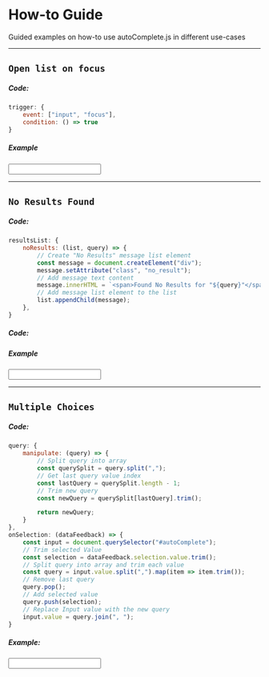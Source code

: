 # How-to Guide
Guided examples on how-to use autoComplete.js in different use-cases

***

## `Open list on focus`

<!-- panels:start -->
<!-- div:left-panel -->

##### Code:

```js
trigger: {
    event: ["input", "focus"],
    condition: () => true
}
```

<!-- div:right-panel -->

##### Example

<input type="text" dir="ltr" spellcheck=false autocorrect="off" autocomplete="off" autocapitalize="off" id="autoComplete_01">

<!-- panels:end -->

***

## `No Results Found`

<!-- panels:start -->
<!-- div:left-panel -->

##### Code:

```js
resultsList: {
    noResults: (list, query) => {
        // Create "No Results" message list element
        const message = document.createElement("div");
        message.setAttribute("class", "no_result");
        // Add message text content
        message.innerHTML = `<span>Found No Results for "${query}"</span>`;
        // Add message list element to the list
        list.appendChild(message);
    },
}
```

##### Code:


<!-- div:right-panel -->

##### Example

<input type="text" dir="ltr" spellcheck=false autocorrect="off" autocomplete="off" autocapitalize="off" id="autoComplete_02">

<!-- panels:end -->

***

## `Multiple Choices`

<!-- panels:start -->
<!-- div:left-panel -->
##### Code:

```js
query: {
    manipulate: (query) => {
        // Split query into array
        const querySplit = query.split(",");
        // Get last query value index
        const lastQuery = querySplit.length - 1;
        // Trim new query
        const newQuery = querySplit[lastQuery].trim();

        return newQuery;
    }
},
onSelection: (dataFeedback) => {
    const input = document.querySelector("#autoComplete");
    // Trim selected Value
    const selection = dataFeedback.selection.value.trim();
    // Split query into array and trim each value
    const query = input.value.split(",").map(item => item.trim());
    // Remove last query
    query.pop();
    // Add selected value
    query.push(selection);
    // Replace Input value with the new query
    input.value = query.join(", ");
}
```

<!-- div:right-panel -->

##### Example:

<input type="text" dir="ltr" spellcheck=false autocorrect="off" autocomplete="off" autocapitalize="off" id="autoComplete_03">

<!-- panels:end -->

<script>
    const autoCompleteJS_01 = new autoComplete({
        selector: "#autoComplete_01",
        placeHolder: "Pizza, Burger, Sushi",
        data: {
            src: ["Pizza", "Burgers", "Sushi", "Coffee", "Soda", "Fresh Juice"]
        },
        trigger: {
            event: ["input", "focus"],
            condition: () => true
        },
        resultsList: {
            noResults: (list, query) => {
                // Create "No Results" message list element
                const message = document.createElement("div");
                message.setAttribute("class", "no_result");
                // Add message text content
                message.innerHTML = `<span>Found No Results for "${query}"</span>`;
                // Add message list element to the list
                list.appendChild(message);
            },
        },
        resultItem: {
            highlight: {
                render: true
            }
        }
    });

    const autoCompleteJS_02 = new autoComplete({
        selector: "#autoComplete_02",
        placeHolder: "Pizza, Burger, Sushi",
        data: {
            src: ["Pizza", "Burgers", "Sushi", "Coffee", "Soda", "Fresh Juice"]
        },
        resultsList: {
            noResults: (list, query) => {
                // Create "No Results" message list element
                const message = document.createElement("div");
                message.setAttribute("class", "no_result");
                // Add message text content
                message.innerHTML = `<span>Found No Results for "${query}"</span>`;
                // Add message list element to the list
                list.appendChild(message);
            },
        },
        resultItem: {
            highlight: {
                render: true
            }
        }
    });

    const autoCompleteJS_03 = new autoComplete({
        selector: "#autoComplete_03",
        placeHolder: "Pizza, Burger, Sushi",
        data: {
            src: ["Pizza", "Burgers", "Sushi", "Coffee", "Soda", "Fresh Juice"]
        },
        query: {
		    manipulate: (query) => {
                // Split query into array
                const querySplit = query.split(",");
                // Get last query value index
                const lastQuery = querySplit.length - 1;
                // Trim new query
                const newQuery = querySplit[lastQuery].trim();

                return newQuery;
            }
	    },
        resultsList: {
            noResults: (list, query) => {
                // Create "No Results" message list element
                const message = document.createElement("div");
                message.setAttribute("class", "no_result");
                // Add message text content
                message.innerHTML = `<span>Found No Results for "${query}"</span>`;
                // Add message list element to the list
                list.appendChild(message);
            },
        },
        resultItem: {
            highlight: {
                render: true
            }
        },
        onSelection: (dataFeedback) => {
            const input = document.querySelector("#autoComplete_03");
            // Trim selected Value
            const selection = dataFeedback.selection.value.trim();
            // Split query into array and trim each value
            const query = input.value.split(",").map(item => item.trim());
            // Remove last query
            query.pop();
            // Add selected value
            query.push(selection);
            // Replace Input value with the new query
            input.value = query.join(", ");
	    }
    });
</script>